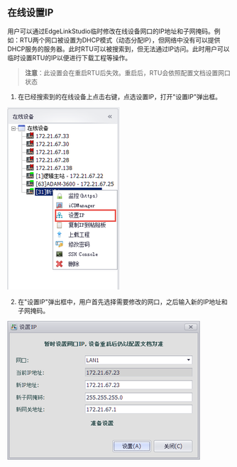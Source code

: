 ## 在线设置IP 


用户可以通过EdgeLinkStudio临时修改在线设备网口的IP地址和子网掩码。例如：RTU两个网口被设置为DHCP模式（动态分配IP），但网络中没有可以提供DHCP服务的服务器。此时RTU可以被搜索到，但无法通过IP访问。此时用户可以临时设置RTU的IP以便进行下载工程等操作。

>**注意**：此设置会在重启RTU后失效。重启后，RTU会依照配置文档设置网口状态

1. 在已经搜索到的在线设备上点击右键，点选设置IP，打开"设置IP"弹出框。

![](SetIP_Nav.png)

2. 在"设置IP"弹出框中，用户首先选择需要修改的网口，之后输入新的IP地址和子网掩码。

![](SetIP.png)

